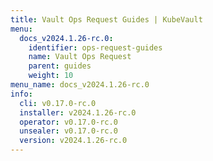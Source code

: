 ```yaml
---
title: Vault Ops Request Guides | KubeVault
menu:
  docs_v2024.1.26-rc.0:
    identifier: ops-request-guides
    name: Vault Ops Request
    parent: guides
    weight: 10
menu_name: docs_v2024.1.26-rc.0
info:
  cli: v0.17.0-rc.0
  installer: v2024.1.26-rc.0
  operator: v0.17.0-rc.0
  unsealer: v0.17.0-rc.0
  version: v2024.1.26-rc.0
---
```


